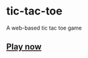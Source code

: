 # tic-tac-toe
A web-based tic tac toe game

## [Play now](https://shetty073.github.io/shetty073.github.io-tic-tac-toe/)
